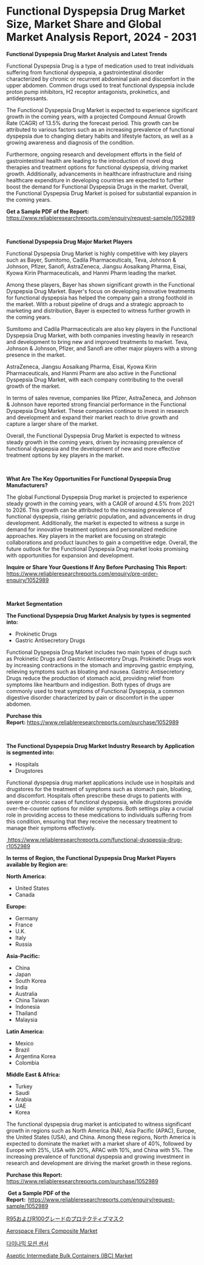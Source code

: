 <p><h1>Functional Dyspepsia Drug Market Size, Market Share and Global Market Analysis Report, 2024 - 2031</h1></p><p><strong>Functional Dyspepsia Drug Market Analysis and Latest Trends</strong></p>
<p><p>Functional Dyspepsia Drug is a type of medication used to treat individuals suffering from functional dyspepsia, a gastrointestinal disorder characterized by chronic or recurrent abdominal pain and discomfort in the upper abdomen. Common drugs used to treat functional dyspepsia include proton pump inhibitors, H2 receptor antagonists, prokinetics, and antidepressants.</p><p>The Functional Dyspepsia Drug Market is expected to experience significant growth in the coming years, with a projected Compound Annual Growth Rate (CAGR) of 13.5% during the forecast period. This growth can be attributed to various factors such as an increasing prevalence of functional dyspepsia due to changing dietary habits and lifestyle factors, as well as a growing awareness and diagnosis of the condition.</p><p>Furthermore, ongoing research and development efforts in the field of gastrointestinal health are leading to the introduction of novel drug therapies and treatment options for functional dyspepsia, driving market growth. Additionally, advancements in healthcare infrastructure and rising healthcare expenditure in developing countries are expected to further boost the demand for Functional Dyspepsia Drugs in the market. Overall, the Functional Dyspepsia Drug Market is poised for substantial expansion in the coming years.</p></p>
<p><strong>Get a Sample PDF of the Report:&nbsp;</strong> <a href="https://www.reliableresearchreports.com/enquiry/request-sample/1052989">https://www.reliableresearchreports.com/enquiry/request-sample/1052989</a></p>
<p>&nbsp;</p>
<p><strong>Functional Dyspepsia Drug Major Market Players</strong></p>
<p><p>Functional Dyspepsia Drug Market is highly competitive with key players such as Bayer, Sumitomo, Cadila Pharmaceuticals, Teva, Johnson & Johnson, Pfizer, Sanofi, AstraZeneca, Jiangsu Aosaikang Pharma, Eisai, Kyowa Kirin Pharmaceuticals, and Hanmi Pharm leading the market. </p><p>Among these players, Bayer has shown significant growth in the Functional Dyspepsia Drug Market. Bayer's focus on developing innovative treatments for functional dyspepsia has helped the company gain a strong foothold in the market. With a robust pipeline of drugs and a strategic approach to marketing and distribution, Bayer is expected to witness further growth in the coming years.</p><p>Sumitomo and Cadila Pharmaceuticals are also key players in the Functional Dyspepsia Drug Market, with both companies investing heavily in research and development to bring new and improved treatments to market. Teva, Johnson & Johnson, Pfizer, and Sanofi are other major players with a strong presence in the market.</p><p>AstraZeneca, Jiangsu Aosaikang Pharma, Eisai, Kyowa Kirin Pharmaceuticals, and Hanmi Pharm are also active in the Functional Dyspepsia Drug Market, with each company contributing to the overall growth of the market.</p><p>In terms of sales revenue, companies like Pfizer, AstraZeneca, and Johnson & Johnson have reported strong financial performance in the Functional Dyspepsia Drug Market. These companies continue to invest in research and development and expand their market reach to drive growth and capture a larger share of the market.</p><p>Overall, the Functional Dyspepsia Drug Market is expected to witness steady growth in the coming years, driven by increasing prevalence of functional dyspepsia and the development of new and more effective treatment options by key players in the market.</p></p>
<p>&nbsp;</p>
<p><strong>What Are The Key Opportunities For Functional Dyspepsia Drug Manufacturers?</strong></p>
<p><p>The global Functional Dyspepsia Drug market is projected to experience steady growth in the coming years, with a CAGR of around 4.5% from 2021 to 2026. This growth can be attributed to the increasing prevalence of functional dyspepsia, rising geriatric population, and advancements in drug development. Additionally, the market is expected to witness a surge in demand for innovative treatment options and personalized medicine approaches. Key players in the market are focusing on strategic collaborations and product launches to gain a competitive edge. Overall, the future outlook for the Functional Dyspepsia Drug market looks promising with opportunities for expansion and development.</p></p>
<p><strong>Inquire or Share Your Questions If Any Before Purchasing This Report:</strong> <a href="https://www.reliableresearchreports.com/enquiry/pre-order-enquiry/1052989">https://www.reliableresearchreports.com/enquiry/pre-order-enquiry/1052989</a></p>
<p>&nbsp;</p>
<p><strong>Market Segmentation</strong></p>
<p><strong>The Functional Dyspepsia Drug Market Analysis by types is segmented into:</strong></p>
<p><ul><li>Prokinetic Drugs</li><li>Gastric Antisecretory Drugs</li></ul></p>
<p><p>Functional Dyspepsia Drug Market includes two main types of drugs such as Prokinetic Drugs and Gastric Antisecretory Drugs. Prokinetic Drugs work by increasing contractions in the stomach and improving gastric emptying, relieving symptoms such as bloating and nausea. Gastric Antisecretory Drugs reduce the production of stomach acid, providing relief from symptoms like heartburn and indigestion. Both types of drugs are commonly used to treat symptoms of Functional Dyspepsia, a common digestive disorder characterized by pain or discomfort in the upper abdomen.</p></p>
<p><strong>Purchase this Report:&nbsp;</strong><a href="https://www.reliableresearchreports.com/purchase/1052989">https://www.reliableresearchreports.com/purchase/1052989</a></p>
<p>&nbsp;</p>
<p><strong>The Functional Dyspepsia Drug Market Industry Research by Application is segmented into:</strong></p>
<p><ul><li>Hospitals</li><li>Drugstores</li></ul></p>
<p><p>Functional dyspepsia drug market applications include use in hospitals and drugstores for the treatment of symptoms such as stomach pain, bloating, and discomfort. Hospitals often prescribe these drugs to patients with severe or chronic cases of functional dyspepsia, while drugstores provide over-the-counter options for milder symptoms. Both settings play a crucial role in providing access to these medications to individuals suffering from this condition, ensuring that they receive the necessary treatment to manage their symptoms effectively.</p></p>
<p><a href="https://www.reliableresearchreports.com/functional-dyspepsia-drug-r1052989">&nbsp;https://www.reliableresearchreports.com/functional-dyspepsia-drug-r1052989</a></p>
<p><strong>In terms of Region, the Functional Dyspepsia Drug Market Players available by Region are:</strong></p>
<p>
    <p> <strong> North America: </strong>
        <ul>
            <li>United States</li>
            <li>Canada</li>
        </ul>
        </p> 
    <p> <strong> Europe: </strong>
        <ul>
            <li>Germany</li>
            <li>France</li>
            <li>U.K.</li>
            <li>Italy</li>
            <li>Russia</li>
        </ul>
        </p> 
    <p> <strong> Asia-Pacific: </strong>
        <ul>
            <li>China</li>
            <li>Japan</li>
            <li>South Korea</li>
            <li>India</li>
            <li>Australia</li>
            <li>China Taiwan</li>
            <li>Indonesia</li>
            <li>Thailand</li>
            <li>Malaysia</li>
        </ul>
        </p> 
    <p> <strong> Latin America: </strong>
        <ul>
            <li>Mexico</li>
            <li>Brazil</li>
            <li>Argentina Korea</li>
            <li>Colombia</li>
        </ul>
        </p> 
    <p> <strong> Middle East & Africa: </strong>
        <ul>
            <li>Turkey</li>
            <li>Saudi</li>
            <li>Arabia</li>
            <li>UAE</li>
            <li>Korea</li>
        </ul>
    </p>
    </p>
<p><p>The functional dyspepsia drug market is anticipated to witness significant growth in regions such as North America (NA), Asia Pacific (APAC), Europe, the United States (USA), and China. Among these regions, North America is expected to dominate the market with a market share of 40%, followed by Europe with 25%, USA with 20%, APAC with 10%, and China with 5%. The increasing prevalence of functional dyspepsia and growing investment in research and development are driving the market growth in these regions.</p></p>
<p><strong>Purchase this Report: </strong><a href="https://www.reliableresearchreports.com/purchase/1052989">https://www.reliableresearchreports.com/purchase/1052989</a></p>
<p>&nbsp;<strong>Get a Sample PDF of the Report:&nbsp;&nbsp;</strong><a href="https://www.reliableresearchreports.com/enquiry/request-sample/1052989">https://www.reliableresearchreports.com/enquiry/request-sample/1052989</a></p>
<p><strong></strong></p>
<p><p><a href="https://github.com/FredaJerde/Market-Research-Report-List-1/blob/main/398946091238.md">R95およびR100グレードのプロテクティブマスク</a></p><p><a href="https://github.com/brenzgnarento/Market-Research-Report-List-2/blob/main/aerospace-fillers-composite-market.md">Aerospace Fillers Composite Market</a></p><p><a href="https://github.com/berlianaparadilla48/Market-Research-Report-List-1/blob/main/393356984569.md">다이나믹 모션 센서</a></p><p><a href="https://github.com/jerrycopelandthomaswsqd8q/Market-Research-Report-List-2/blob/main/aseptic-intermediate-bulk-containers-ibc-market.md">Aseptic Intermediate Bulk Containers (IBC) Market</a></p></p>